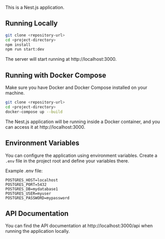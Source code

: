 

This is a Nest.js application.

## Running Locally

```bash
git clone <repository-url>
cd <project-directory>
npm install
npm run start:dev
```

The server will start running at http://localhost:3000.

## Running with Docker Compose

Make sure you have Docker and Docker Compose installed on your machine.

```bash
git clone <repository-url>
cd <project-directory>
docker-compose up --build
```

The Nest.js application will be running inside a Docker container, and you can access it at http://localhost:3000.

## Environment Variables

You can configure the application using environment variables. Create a `.env` file in the project root and define your variables there.

Example .env file:

```
POSTGRES_HOST=localhost
POSTGRES_PORT=5432
POSTGRES_DB=mydatabase1
POSTGRES_USER=myuser
POSTGRES_PASSWORD=mypassword
```

## API Documentation

You can find the API documentation at http://localhost:3000/api when running the application locally.
```